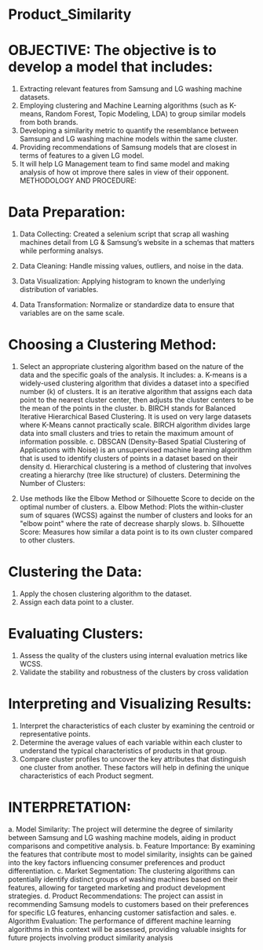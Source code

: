 # Product_Similarity

# OBJECTIVE: The objective is to develop a model that includes:

1.	Extracting relevant features from Samsung and LG washing machine datasets.
2.	Employing clustering and Machine Learning algorithms (such as K-means, Random Forest, Topic Modeling, LDA) to group similar models from both brands.
3.	Developing a similarity metric to quantify the resemblance between Samsung and LG washing machine models within the same cluster.
4.	Providing recommendations of Samsung models that are closest in terms of features to a given LG model.
5.	It will help LG Management team to find same model and making analysis of how ot improve there sales in view of their opponent.
METHODOLOGY AND PROCEDURE:

# Data Preparation:

1.	Data Collecting: Created a selenium script that scrap all washing machines detail from LG & Samsung’s website in a schemas that matters while performing analsys.

2.	Data Cleaning: Handle missing values, outliers, and noise in the data.

3.	Data Visualization: Applying histogram to known the underlying distribution of variables.
4.	Data Transformation: Normalize or standardize data to ensure that  variables are on the same scale.

# Choosing a Clustering Method:

1.	Select an appropriate clustering algorithm based on the nature of the data and the specific goals of the analysis. It includes:
     a.	K-means is a widely-used clustering algorithm that divides a dataset into a specified number (k) of clusters. It is an iterative algorithm that assigns each data  
        point to the nearest cluster center, then adjusts the cluster centers to be the mean of the points in the cluster.
    b.	BIRCH stands for Balanced Iterative Hierarchical Based Clustering. It is used on very large datasets where K-Means cannot practically scale. BIRCH algorithm 
        divides large data into small clusters and tries to retain the maximum amount of information possible.
    c.	DBSCAN (Density-Based Spatial Clustering of Applications with Noise) is an unsupervised machine learning algorithm that is used to identify clusters of points in a 
        dataset based on their density
    d.	Hierarchical clustering is a method of clustering that involves creating a hierarchy (tree like structure) of clusters. 
        Determining the Number of Clusters:

2.	Use methods like the Elbow Method or Silhouette Score to decide on the optimal number of clusters.
    a.	Elbow Method: Plots the within-cluster sum of squares (WCSS) against the number of clusters and looks for an "elbow point" where the rate of decrease sharply slows.
    b.	Silhouette Score: Measures how similar a data point is to its own cluster compared to other clusters.

# Clustering the Data:

1.	Apply the chosen clustering algorithm to the dataset.
2.	Assign each data point to a cluster.

# Evaluating Clusters:

1.	Assess the quality of the clusters using internal evaluation metrics like WCSS.
2.	Validate the stability and robustness of the clusters by cross validation

# Interpreting and Visualizing Results:

1.	Interpret the characteristics of each cluster by examining the centroid or representative points.
2.	Determine the average values of each variable within each cluster to understand the typical characteristics of products in that group.
3.	Compare cluster profiles to uncover the key attributes that distinguish one cluster from another. These factors will help in defining the unique characteristics of each Product segment.

# INTERPRETATION:

a.	Model Similarity: The project will determine the degree of similarity between Samsung and LG washing machine models, aiding in product comparisons and competitive analysis.
b.	Feature Importance: By examining the features that contribute most to model similarity, insights can be gained into the key factors influencing consumer preferences and product differentiation.
c.	Market Segmentation: The clustering algorithms can potentially identify distinct groups of washing machines based on their features, allowing for targeted marketing and product development strategies.
d.	Product Recommendations: The project can assist in recommending Samsung models to customers based on their preferences for specific LG features, enhancing customer satisfaction and sales. 
e.	Algorithm Evaluation: The performance of different machine learning algorithms in this context will be assessed, providing valuable insights for future projects involving product similarity analysis 

